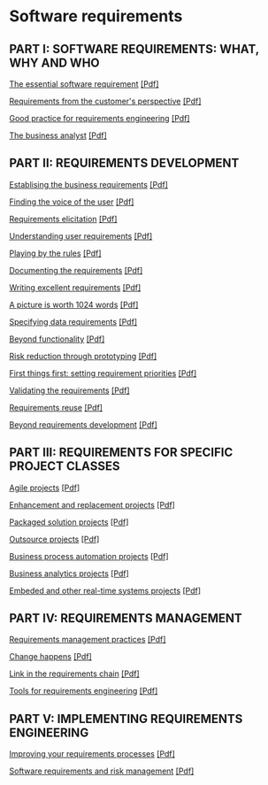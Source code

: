 # Software requirements

## PART I: SOFTWARE REQUIREMENTS: WHAT, WHY AND WHO
[The essential software requirement](chapters/chapter1.md)
[[Pdf]](chapters/chapter1.pdf)

[Requirements from the customer's perspective](chapters/chapter2.md)
[[Pdf]](chapters/chapter2_3.pdf)

[Good practice for requirements engineering](chapters/chapter3.md)
[[Pdf]](chapters/chapter2_3.pdf)

[The business analyst](chapters/chapter4.md)
[[Pdf]](chapters/chapter4.pdf)

## PART II: REQUIREMENTS DEVELOPMENT
[Establising the business requirements](chapters/chapter5.md)
[[Pdf]](chapters/chapter5.pdf)

[Finding the voice of the user](chapters/chapter6.md)
[[Pdf]](chapters/chapter6.pdf)

[Requirements elicitation](chapters/chapter7.md)
[[Pdf]](chapters/chapter7.pdf)

[Understanding user requirements](chapters/chapter8.md)
[[Pdf]](chapters/chapter8.pdf)

[Playing by the rules](chapters/chapter9.md)
[[Pdf]](chapters/chapter9.pdf)

[Documenting the requirements](chapters/chapter10.md)
[[Pdf]](chapters/chapter10.pdf)

[Writing excellent requirements](chapters/chapter11.md)
[[Pdf]](chapters/chapter11.pdf)

[A picture is worth 1024 words](chapters/chapter12.md)
[[Pdf]](chapters/chapter12.pdf)

[Specifying data requirements](chapters/chapter13.md)
[[Pdf]](chapters/chapter13.pdf)

[Beyond functionality](chapters/chapter14.md)
[[Pdf]](chapters/chapter14.pdf)

[Risk reduction through prototyping](chapters/chapter15.md)
[[Pdf]](chapters/chapter15.pdf)

[First things first: setting requirement priorities](chapters/chapter16.md)
[[Pdf]](chapters/chapter16.pdf)

[Validating the requirements](chapters/chapter17.md)
[[Pdf]](chapters/chapter17.pdf)

[Requirements reuse](chapters/chapter18.md)
[[Pdf]](chapters/chapter18.pdf)

[Beyond requirements development](chapters/chapter19.md)
[[Pdf]](chapters/chapter19.pdf)

## PART III: REQUIREMENTS FOR SPECIFIC PROJECT CLASSES
[Agile projects](chapters/chapter20.md)
[[Pdf]](chapters/chapter20_26.pdf)

[Enhancement and replacement projects](chapters/chapter21.md)
[[Pdf]](chapters/chapter20_26.pdf)

[Packaged solution projects](chapters/chapter22.md)
[[Pdf]](chapters/chapter20_26.pdf)

[Outsource projects](chapters/chapter23.md)
[[Pdf]](chapters/chapter20_26.pdf)

[Business process automation projects](chapters/chapter24.md)
[[Pdf]](chapters/chapter20_26.pdf)

[Business analytics projects](chapters/chapter25.md)
[[Pdf]](chapters/chapter20_26.pdf)

[Embeded and other real-time systems projects](chapters/chapter26.md)
[[Pdf]](chapters/chapter20_26.pdf)

## PART IV: REQUIREMENTS MANAGEMENT
[Requirements management practices](chapters/chapter27.md)
[[Pdf]](chapters/chapter27.pdf)

[Change happens](chapters/chapter28.md)
[[Pdf]](chapters/chapter28.pdf)

[Link in the requirements chain](chapters/chapter29.md)
[[Pdf]](chapters/chapter29.pdf)

[Tools for requirements engineering](chapters/chapter30.md)
[[Pdf]](chapters/chapter30.pdf)

## PART V: IMPLEMENTING REQUIREMENTS ENGINEERING
[Improving your requirements processes](chapters/chapter31.md)
[[Pdf]](chapters/chapter31.pdf)

[Software requirements and risk management](chapters/chapter32.md)
[[Pdf]](chapters.chapter32.pdf)